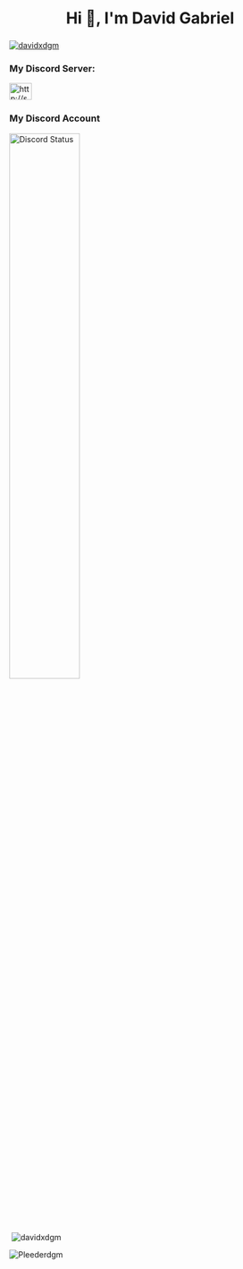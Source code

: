 <h1 align="center">Hi 👋, I'm David Gabriel</h1>
<h3 align="center"></h3>

<p align="left"> <a href="https://twitter.com/davidxdgm" target="blank"><img src="https://img.shields.io/twitter/follow/davidxdgm?logo=twitter&style=for-the-badge" alt="davidxdgm" /></a> </p>


<h3 align="left">My Discord Server:</h3>
<p align="left">
<a href="https://discord.gg/9FSsANN" target="blank"><img align="center" src="https://raw.githubusercontent.com/rahuldkjain/github-profile-readme-generator/master/src/images/icons/Social/discord.svg" alt="http://skatic.net" height="30" width="40" /></a>
  
### My Discord Account

<a href="https://discord.com/users/258225662798594050" target="_blank">
	<img width="50%" align="center" alt="Discord Status" src="https://lanyard.cnrad.dev/api/258225662798594050">
</a>


<p>&nbsp;<img align="center" src="https://github-readme-stats.vercel.app/api?username=davidxdgm&show_icons=true&locale=en" alt="davidxdgm" /></p>

<p><img align="center" src="https://github-readme-streak-stats.herokuapp.com/?user=davidxdgm&" alt="Pleederdgm" /></p>
